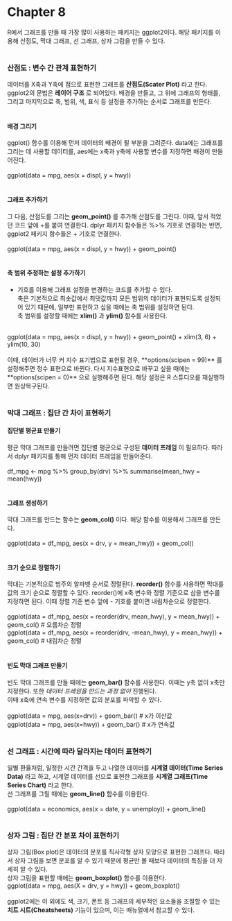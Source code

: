 # Chapter 8
R에서 그래프를 만들 때 가장 많이 사용하는 패키지는 ggplot2이다. 해당 패키지를 이용해 산점도, 막대 그래프, 선 그래프, 상자 그림을 만들 수 있다.<br>
<br>

### 산점도 : 변수 간 관계 표현하기
데이터를 X축과 Y축에 점으로 표현한 그래프를 **산점도(Scater Plot)** 라고 한다.<br>
ggplot2의 문법은 **레이어 구조** 로 되어있다. 배경을 만들고, 그 위에 그래프의 형태를, 그리고 마지막으로 축, 범위, 색, 표식 등 설정을 추가하는 순서로 그래프를 만든다.<br>
<br>

#### 배경 그리기
ggplot() 함수를 이용해 먼저 데이터의 배경이 될 부분을 그려준다. data에는 그래프를 그리는 데 사용할 데이터를, aes에는 x축과 y축에 사용할 변수를 지정하면 배경이 만들어진다.<br>
<br>
ggplot(data = mpg, aes(x = displ, y = hwy))<br>
<br>

#### 그래프 추가하기
그 다음, 산점도를 그리는 **geom_point()** 를 추가해 산점도를 그린다. 이때, 앞서 적었던 코드 앞에 +를 붙여 연결한다. dplyr 패키지 함수들은 %>% 기호로 연결하는 반면, ggplot2 패키지 함수들은 + 기호로 연결한다.<br>
<br>
ggplot(data = mpg, aes(x = displ, y = hwy)) + geom_point()<br>
<br>

#### 축 범위 주정하는 설정 추가하기
+ 기호를 이용해 그래프 설정을 변경하는 코드를 추가할 수 있다.<br>
축은 기본적으로 최솟값에서 최댓값까지 모든 범위의 데이터가 표현되도록 설정되어 있기 때문에, 일부만 표현하고 싶을 때에는 축 범위를 설정하면 된다.<br>
축 범위를 설정할 때에는 **xlim()** 과 **ylim()** 함수를 사용한다.<br>
<br>
ggplot(data = mpg, aes(x = displ, y = hwy)) + geom_point() + xlim(3, 6) + ylim(10, 30)<br>
<br>
이때, 데이터가 너무 커 지수 표기법으로 표현될 경우, **options(scipen = 99)** 를 설정해주면 정수 표현으로 바뀐다. 다시 지수표현으로 바꾸고 싶을 때에는 **options(scipen = 0)** 으로 실행해주면 된다. 해당 설정은 R 스튜디오를 재실행하면 원상복구된다.<br>
<br>

### 막대 그래프 : 집단 간 차이 표현하기

#### 집단별 평균표 만들기
평균 막대 그래프를 만들려면 집단별 평균으로 구성된 **데이터 프레임** 이 필요하다. 따라서 dplyr 패키지를 통해 먼저 데이터 프레임을 만들어준다.<br>
<br>
df_mpg <- mpg %>% group_by(drv) %>% summarise(mean_hwy = mean(hwy))<br>
<br>

#### 그래프 생성하기
막대 그래프를 만드는 함수는 **geom_col()** 이다. 해당 함수를 이용해서 그래프를 만든다.<br>
<br>
ggplot(data = df_mpg, aes(x = drv, y = mean_hwy)) + geom_col()<br>
<br>

#### 크기 순으로 정렬하기
막대는 기본적으로 범주의 알파벳 순서로 정렬된다. **reorder()** 함수를 사용하면 막대를 값의 크기 순으로 정렬할 수 있다. reorder()에 x축 변수와 정렬 기준으로 삼을 변수를 지정하면 된다. 이때 정렬 기준 변수 앞에 - 기호를 붙이면 내림차순으로 정렬한다.<br>
<br>
ggplot(data = df_mpg, aes(x = reorder(drv, mean_hwy), y = mean_hwy)) + geom_col() # 오름차순 정렬<br> 
ggplot(data = df_mpg, aes(x = reorder(drv, -mean_hwy), y = mean_hwy)) + geom_col() # 내림차순 정렬<br>
<br>

#### 빈도 막대 그래프 만들기
빈도 막대 그래프를 만들 때에는 **geom_bar()** 함수를 사용한다. 이때는 y축 없이 x축만 지정한다. 또한 *데이터 프레임을 만드는 과정 없이* 진행된다.<br>
이때 x축에 연속 변수를 지정하면 값의 분포를 파악할 수 있다.<br>
<br>
ggplot(data = mpg, aes(x=drv)) + geom_bar() # x가 이산값<br>
ggplot(data = mpg, aes(x=hwy)) + geom_bar() # x가 연속값<br>
<br>

### 선 그래프 : 시간에 따라 달라지는 데이터 표현하기
일별 환율처럼, 일정한 시간 간격을 두고 나열한 데이터를 **시계열 데이터(Time Series Data)** 라고 하고, 시계열 데이터를 선으로 표현한 그래프를 **시계열 그래프(Time Series Chart)** 라고 한다.<br>
선 그래프를 그릴 때에는 **geom_line()** 함수를 이용한다.<br>
<br>
ggplot(data = economics, aes(x = date, y = unemploy)) + geom_line()<br>
<br>

### 상자 그림 : 집단 간 분포 차이 표현하기
상자 그림(Box plot)은 데이터의 분포를 직사각형 상자 모양으로 표현한 그래프다. 따라서 상자 그림을 보면 분포를 알 수 있기 때문에 평균만 볼 때보다 데이터의 특징을 더 자세히 알 수 있다.<br>
상자 그림을 표현할 때에는 **geom_boxplot()** 함수를 이용한다.
<br>
ggplot(data = mpg, aes(X = drv, y = hwy)) + geom_boxplot()<br>
<br>
ggplot2에는 이 외에도 색, 크기, 폰트 등 그래프의 세부적인 요소들을 조절할 수 있는 **치트 시트(Cheatsheets)** 기능이 있으며, 이는 매뉴얼에서 참고할 수 있다.<br>
